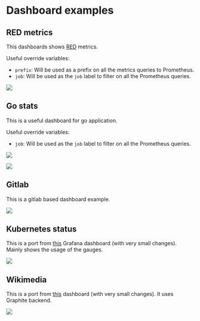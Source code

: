 # Dashboard examples

## RED metrics

This dashboards shows [RED] metrics.

Useful override variables:

- `prefix`: Will be used as a prefix on all the metrics queries to Prometheus.
- `job`: Will be used as the `job` label to filter on all the Prometheus queries.

![](https://i.imgur.com/DOPeiWI.png)

## Go stats

This is a useful dashboard for go application.

Useful override variables:

- `job`: Will be used as the `job` label to filter on all the Prometheus queries.

![](https://i.imgur.com/dyiR7J6.png)

![](https://i.imgur.com/qeXRmOl.png)

## Gitlab

This is a gitlab based dashboard example.

![](https://i.imgur.com/RGlygHF.png)

## Kubernetes status

This is a port from [this](https://grafana.com/dashboards/5315) Grafana dashboard (with very small changes). Mainly shows the usage of the gauges.

![](https://i.imgur.com/N5jtCFT.png)

## Wikimedia

This is a port from [this](https://grafana.wikimedia.org/d/000000002/api-backend-summary) dashboard (with very small changes). It uses Graphite backend.

![](https://i.imgur.com/bJjGtyF.png)

[red]: https://www.weave.works/blog/the-red-method-key-metrics-for-microservices-architecture/
